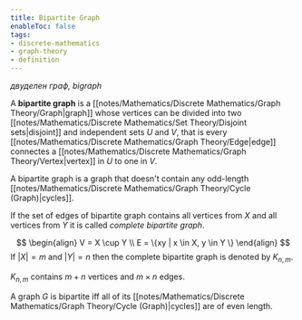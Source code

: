 ```yaml
---
title: Bipartite Graph
enableToc: false
tags: 
- discrete-mathematics
- graph-theory
- definition
---
```

*двуделен граф, bigraph*

A **bipartite graph** is a [[notes/Mathematics/Discrete Mathematics/Graph Theory/Graph|graph]] whose vertices can be divided into two [[notes/Mathematics/Discrete Mathematics/Set Theory/Disjoint sets|disjoint]] and independent sets $U$ and $V$, that is every [[notes/Mathematics/Discrete Mathematics/Graph Theory/Edge|edge]] connectes a [[notes/Mathematics/Discrete Mathematics/Graph Theory/Vertex|vertex]] in $U$ to one in $V$.

A bipartite graph is a graph that doesn't contain any odd-length [[notes/Mathematics/Discrete Mathematics/Graph Theory/Cycle (Graph)|cycles]].

If the set of edges of bipartite graph contains all vertices from $X$ and all vertices from $Y$ it is called *complete bipartite graph*.

$$
\begin{align}
V = X \cup Y \\
E = \{xy | x \in X, y \in Y \}
\end{align}
$$
If $|X| = m$ and $|Y| = n$ then the complete bipartite graph is denoted by $K_{n,m}$.

$K_{n,m}$ contains $m+n$ vertices and $m \times n$ edges.

A graph $G$ is bipartite iff all of its [[notes/Mathematics/Discrete Mathematics/Graph Theory/Cycle (Graph)|cycles]] are of even length.